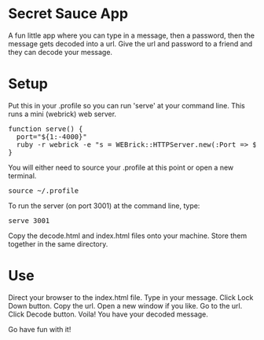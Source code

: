 Secret Sauce App
=======

A fun little app where you can type in a message, then a password, then the message gets decoded into a url.  Give the url and password to a friend and they can decode your message.


Setup
=======

Put this in your .profile so you can run 'serve' at your command line.  This runs a mini (webrick) web server.

<pre>
function serve() {
  port="${1:-4000}"
  ruby -r webrick -e "s = WEBrick::HTTPServer.new(:Port => $port, :DocumentRoot => Dir.pwd); trap('INT') { s.shutdown }; s.start"
}
</pre>

You will either need to source your .profile at this point or open a new terminal.
<pre>
source ~/.profile
</pre>

To run the server (on port 3001) at the command line, type:
<pre>
serve 3001
</pre>

Copy the decode.html and index.html files onto your machine.  Store them together in the same directory.


Use
=======

Direct your browser to the index.html file.  Type in your message.  Click Lock Down button.  Copy the url.  Open a new window if you like.  Go to the url.  Click Decode button.  Voila!  You have your decoded message.

Go have fun with it!
